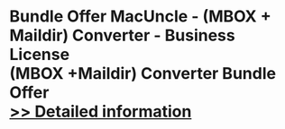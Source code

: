 # Bundle Offer MacUncle - (MBOX + Maildir) Converter - Business License<br />(MBOX +Maildir) Converter Bundle Offer<br />[>> Detailed information](https://secure.shareit.com/shareit/product.html?productid=300998517&affiliateid=200057808)